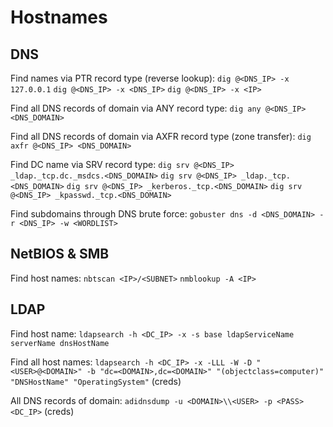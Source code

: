 # Hostnames
## DNS
Find names via PTR record type (reverse lookup):
`dig @<DNS_IP> -x 127.0.0.1`
`dig @<DNS_IP> -x <DNS_IP>`
`dig @<DNS_IP> -x <IP>`

Find all DNS records of domain via ANY record type:
`dig any @<DNS_IP> <DNS_DOMAIN>`

Find all DNS records of domain via AXFR record type (zone transfer):
`dig axfr @<DNS_IP> <DNS_DOMAIN>`

Find DC name via SRV record type:
`dig srv @<DNS_IP> _ldap._tcp.dc._msdcs.<DNS_DOMAIN>`
`dig srv @<DNS_IP> _ldap._tcp.<DNS_DOMAIN>`
`dig srv @<DNS_IP> _kerberos._tcp.<DNS_DOMAIN>`
`dig srv @<DNS_IP> _kpasswd._tcp.<DNS_DOMAIN>`

Find subdomains through DNS brute force:
`gobuster dns -d <DNS_DOMAIN> -r <DNS_IP> -w <WORDLIST>`

## NetBIOS & SMB
Find host names:
`nbtscan <IP>/<SUBNET>`
`nmblookup -A <IP>`

## LDAP
Find host name:
`ldapsearch -h <DC_IP> -x -s base ldapServiceName serverName dnsHostName`

Find all host names:
`ldapsearch -h <DC_IP> -x -LLL -W -D "<USER>@<DOMAIN>" -b "dc=<DOMAIN>,dc=<DOMAIN>" "(objectclass=computer)" "DNSHostName" "OperatingSystem"` (creds)

All DNS records of domain:
`adidnsdump -u <DOMAIN>\\<USER> -p <PASS> <DC_IP>` (creds)